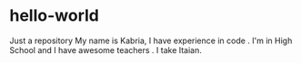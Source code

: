 # hello-world
Just a repository
My name is Kabria, I have experience in code .
I'm in High School and I have awesome teachers . 
I take Itaian.
